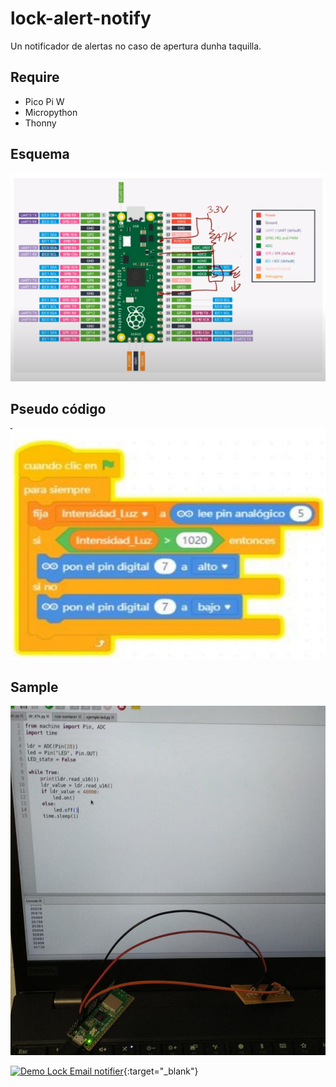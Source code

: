 # lock-alert-notify

Un notificador de alertas no caso de apertura dunha taquilla.

## Require

- Pico Pi W
- Micropython
- Thonny

## Esquema

![Esquema](resources/esquema.png)

## Pseudo código

![scratch](resources/pseudocode.jpeg)

## Sample

![sample](resources/sample.jpeg)

[![Demo Lock Email notifier](http://img.youtube.com/vi/qV1CJKUUlZU/0.jpg)](http://www.youtube.com/watch?v=qV1CJKUUlZU "Demo Lock Email Notifier"){:target="_blank"}